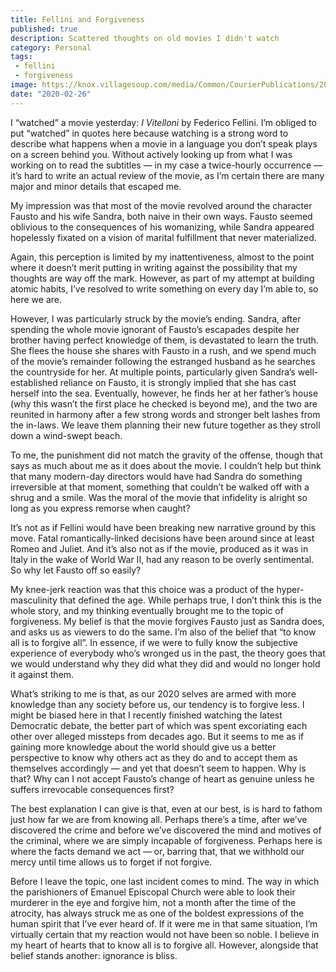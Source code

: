 ```yaml
---
title: Fellini and Forgiveness
published: true
description: Scattered thoughts on old movies I didn't watch
category: Personal
tags:
 - fellini
 - forgiveness
image: https://knox.villagesoup.com/media/Common/CourierPublications/2015/8/18/1570987/vitelloni2.jpg
date: "2020-02-26"
---
```


I “watched” a movie yesterday: _I Vitelloni_ by Federico Fellini. I’m obliged to put “watched” in quotes here because watching is a strong word to describe what happens when a movie in a language you don’t speak plays on a screen behind you. Without actively looking up from what I was working on to read the subtitles — in my case a twice-hourly occurrence — it’s hard to write an actual review of the movie, as I’m certain there are many major and minor details that escaped me. 

My impression was that most of the movie revolved around the character Fausto and his wife Sandra, both naive in their own ways. Fausto seemed oblivious to the consequences of his womanizing, while Sandra appeared hopelessly fixated on a vision of marital fulfillment that never materialized. 

Again, this perception is limited by my inattentiveness, almost to the point where it doesn’t merit putting in writing against the possibility that my thoughts are way off the mark. However, as part of my attempt at building atomic habits, I’ve resolved to write something on every day I’m able to, so here we are.

However, I was particularly struck by the movie’s ending. Sandra, after spending the whole movie ignorant of Fausto’s escapades despite her brother having perfect knowledge of them, is devastated to learn the truth. She flees the house she shares with Fausto in a rush, and we spend much of the movie’s remainder following the estranged husband as he searches the countryside for her. At multiple points, particularly given Sandra’s well-established reliance on Fausto, it is strongly implied that she has cast herself into the sea. Eventually, however, he finds her at her father’s house (why this wasn’t the first place he checked is beyond me), and the two are reunited in harmony after a few strong words and stronger belt lashes from the in-laws. We leave them planning their new future together as they stroll down a wind-swept beach.

To me, the punishment did not match the gravity of the offense, though that says as much about me as it does about the movie. I couldn’t help but think that many modern-day directors would have had Sandra do something irreversible at that moment, something that couldn’t be walked off with a shrug and a smile. Was the moral of the movie that infidelity is alright so long as you express remorse when caught?

It’s not as if Fellini would have been breaking new narrative ground by this move. Fatal romantically-linked decisions have been around since at least Romeo and Juliet. And it’s also not as if the movie, produced as it was in Italy in the wake of World War II, had any reason to be overly sentimental. So why let Fausto off so easily?

My knee-jerk reaction was that this choice was a product of the hyper-masculinity that defined the age. While perhaps true, I don’t think this is the whole story, and my thinking eventually brought me to the topic of forgiveness. My belief is that the movie forgives Fausto just as Sandra does, and asks us as viewers to do the same. I’m also of the belief that “to know all is to forgive all”. In essence, if we were to fully know the subjective experience of everybody who’s wronged us in the past, the theory goes that we would understand why they did what they did and would no longer hold it against them. 

What’s striking to me is that, as our 2020 selves are armed with more knowledge than any society before us, our tendency is to forgive less. I might be biased here in that I recently finished watching the latest Democratic debate, the better part of which was spent excoriating each other over alleged missteps from decades ago. But it seems to me as if gaining more knowledge about the world should give us a better perspective to know why others act as they do and to accept them as themselves accordingly — and yet that doesn’t seem to happen. Why is that? Why can I not accept Fausto’s change of heart as genuine unless he suffers irrevocable consequences first?

The best explanation I can give is that, even at our best, is is hard to fathom just how far we are from knowing all. Perhaps there’s a time, after we’ve discovered the crime and before we’ve discovered the mind and motives of the criminal, where we are simply incapable of forgiveness. Perhaps here is where the facts demand we act — or, barring that, that we withhold our mercy until time allows us to forget if not forgive. 

Before I leave the topic, one last incident comes to mind. The way in which the parishioners of Emanuel Episcopal Church were able to look their murderer in the eye and forgive him, not a month after the time of the atrocity, has always struck me as one of the boldest expressions of the human spirit that I’ve ever heard of. If it were me in that same situation, I’m virtually certain that my reaction would not have been so noble. I believe in my heart of hearts that to know all is to forgive all. However, alongside that belief stands another: ignorance is bliss.